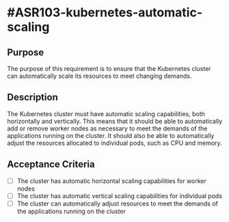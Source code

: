 # #ASR103-kubernetes-automatic-scaling

## Purpose

The purpose of this requirement is to ensure that the Kubernetes cluster can
automatically scale its resources to meet changing demands.

## Description

The Kubernetes cluster must have automatic scaling capabilities, both horizontally
and vertically. This means that it should be able to automatically add or remove
worker nodes as necessary to meet the demands of the applications running on the
cluster. It should also be able to automatically adjust the resources allocated to
individual pods, such as CPU and memory.

## Acceptance Criteria

- [ ] The cluster has automatic horizontal scaling capabilities for worker nodes
- [ ] The cluster has automatic vertical scaling capabilities for individual pods
- [ ] The cluster can automatically adjust resources to meet the demands of the applications
running on the cluster
